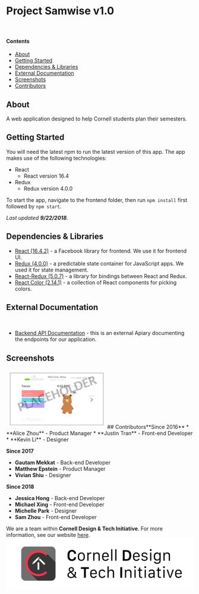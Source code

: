 # Project Samwise v1.0
​
#### Contents
  - [About](#about)
  - [Getting Started](#getting-started)
  - [Dependencies & Libraries](#dependencies--libraries)
  - [External Documentation](#external-documentation)
  - [Screenshots](#screenshots)
  - [Contributors](#contributors)
​
## About
A web application designed to help Cornell students plan their semesters.
​
## Getting Started
You will need the latest npm to run the latest version of this app. The app makes use of the following technologies:
​
 * React
   * React version 16.4
 * Redux
   * Redux version 4.0.0

To start the app, navigate to the frontend folder, then run `npm install` first followed by `npm start`.

_Last updated **9/22/2018**_.
​
## Dependencies & Libraries
 * [React (16.4.2)](https://reactjs.org/) - a Facebook library for frontend. We use it for frontend UI.
 * [Redux (4.0.0)](https://redux.js.org/) - a predictable state container for JavaScript apps. We used it for state management.
 * [React-Redux (5.0.7)](https://github.com/reduxjs/react-redux) - a library for bindings between React and Redux.
 * [React Color (2.14.1)](https://casesandberg.github.io/react-color/) - a collection of React components for picking colors.
​
## External Documentation
​
* [Backend API Documentation](https://apiary.io/) - this is an external Apiary documenting the endpoints for our application.
​
## Screenshots

<img src="./screenshots/placeholder1.png" width="250px" style="margin: 10px; border: 1px rgba(0,0,0,0.4) solid;">
​
## Contributors
​
**Since 2016**
 * **Alice Zhou** - Product Manager
 * **Justin Tran** - Front-end Developer
 * **Kevin Li** - Designer

**Since 2017**
 * **Gautam Mekkat** - Back-end Developer
 * **Matthew Epstein** - Product Manager
 * **Vivian Shiu** - Designer

**Since 2018**
 * **Jessica Hong** - Back-end Developer
 * **Michael Xing** - Front-end Developer
 * **Michelle Park** - Designer
 * **Sam Zhou** - Front-end Developer
​

We are a team within **Cornell Design & Tech Initiative**. For more information, see our website [here](https://cornelldti.org/).
<img src="https://raw.githubusercontent.com/cornell-dti/design/master/Branding/Wordmark/Dark%20Text/Transparent/Wordmark-Dark%20Text-Transparent%403x.png">
​
